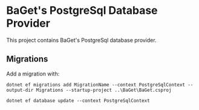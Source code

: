 # BaGet's PostgreSql Database Provider

This project contains BaGet's PostgreSql database provider.

## Migrations

Add a migration with:

```
dotnet ef migrations add MigrationName --context PostgreSqlContext --output-dir Migrations --startup-project ..\BaGet\BaGet.csproj

dotnet ef database update --context PostgreSqlContext
```
